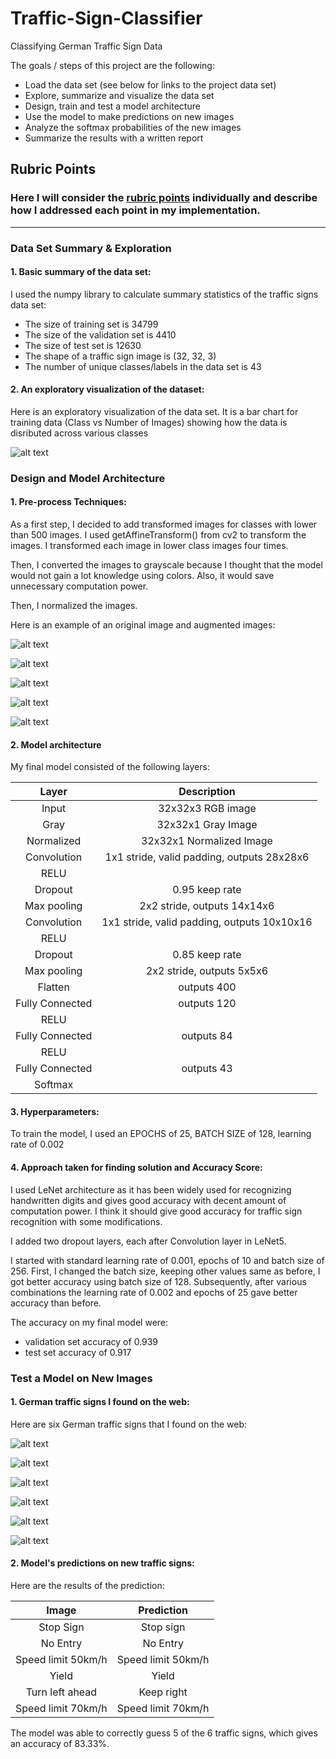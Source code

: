 # Traffic-Sign-Classifier
Classifying German Traffic Sign Data

The goals / steps of this project are the following:
* Load the data set (see below for links to the project data set)
* Explore, summarize and visualize the data set
* Design, train and test a model architecture
* Use the model to make predictions on new images
* Analyze the softmax probabilities of the new images
* Summarize the results with a written report

## Rubric Points
### Here I will consider the [rubric points](https://review.udacity.com/#!/rubrics/481/view) individually and describe how I addressed each point in my implementation.  

---
### Data Set Summary & Exploration

#### 1. Basic summary of the data set:

I used the numpy library to calculate summary statistics of the traffic
signs data set:

* The size of training set is 34799
* The size of the validation set is 4410
* The size of test set is 12630
* The shape of a traffic sign image is (32, 32, 3)
* The number of unique classes/labels in the data set is 43

#### 2. An exploratory visualization of the dataset:

Here is an exploratory visualization of the data set. It is a bar chart for training data (Class vs Number of Images) showing how the data is disributed across various classes

[image1]: images/bar_chart.png "Training Image"
![alt text][image1]

### Design and Model Architecture

#### 1. Pre-process Techniques:
As a first step, I decided to add transformed images for classes with lower than 500 images.
I used getAffineTransform() from cv2 to transform the images. I transformed each image in lower class images four times.

Then, I converted the images to grayscale because I thought that the model would not gain a lot knowledge using colors. Also, it would save unnecessary computation power.

Then, I normalized the images.

Here is an example of an original image and augmented images:

[image2]: images/trained0.png "Original Image from training data"
![alt text][image2]

[image3]: images/transformed1.png "Transform 1"
![alt text][image3]

[image4]: images/transformed2.png "Transform 2"
![alt text][image4]

[image5]: images/transformed3.png "Transform 3"
![alt text][image5]

[image6]: images/transformed4.png "Transform 4"
![alt text][image6]


#### 2. Model architecture

My final model consisted of the following layers:

| Layer         		|     Description	        					| 
|:---------------------:|:---------------------------------------------:| 
| Input         		| 32x32x3 RGB image   							| 
|	Gray					|	32x32x1 Gray Image						|
|	Normalized		| 32x32x1 Normalized Image												|
| Convolution  	| 1x1 stride, valid padding, outputs 28x28x6 	|
| RELU					|												|
|	Dropout				|	0.95 keep rate								|
| Max pooling	  | 2x2 stride,  outputs 14x14x6				|
| Convolution  	| 1x1 stride, valid padding, outputs 10x10x16	|
| RELU					|												|
|	Dropout				|	0.85 keep rate								|
| Max pooling	  | 2x2 stride,  outputs 5x5x6				|
| Flatten     	|	outputs 400							|
|	Fully Connected| outputs 120     			|
|	RELU			    |												|
|	Fully Connected| outputs 84					|
|	RELU			    |												|
|	Fully Connected| outputs 43   			|
| Softmax				|        									|

#### 3. Hyperparameters:

To train the model, I used an EPOCHS of 25, BATCH SIZE of 128, learning rate of 0.002

#### 4. Approach taken for finding solution and Accuracy Score:

I used LeNet architecture as it has been widely used for recognizing handwritten digits and gives good accuracy with decent amount of computation power. I think it should give good accuracy for traffic sign recognition with some modifications.

I added two dropout layers, each after Convolution layer in LeNet5.

I started with standard learning rate of 0.001, epochs of 10 and batch size of 256. First, I changed the batch size, keeping other values same as before, I got better accuracy using batch size of 128. Subsequently, after various combinations the learning rate of 0.002 and epochs of 25 gave better accuracy than before.

The accuracy on my final model were:
* validation set accuracy of 0.939
* test set accuracy of 0.917

### Test a Model on New Images

#### 1. German traffic signs I found on the web:

Here are six German traffic signs that I found on the web:

[img1]: images/img1.jpg "MyTestImage 1"
![alt text][img1]

[img2]: images/img2.jpg "MyTestImage 2"
![alt text][img2]

[img3]: images/img3.jpg "MyTestImage 3"
![alt text][img3]

[img4]: images/img4.jpg "MyTestImage 4"
![alt text][img4]

[img5]: images/img5.jpg "MyTestImage 5"
![alt text][img5]

[img6]: images/img6.jpg "MyTestImage 6"
![alt text][img6]

#### 2. Model's predictions on new traffic signs:

Here are the results of the prediction:

| Image			        |     Prediction	        					| 
|:---------------------:|:---------------------------------------------:| 
| Stop Sign      		| Stop sign   									| 
| No Entry     			| No Entry 							|
| Speed limit 50km/h| Speed limit 50km/h				|
| Yield         		| Yield    			 				|
| Turn left ahead   | Keep right    							|
| Speed limit 70km/h| Speed limit 70km/h  	|

The model was able to correctly guess 5 of the 6 traffic signs, which gives an accuracy of 83.33%.
